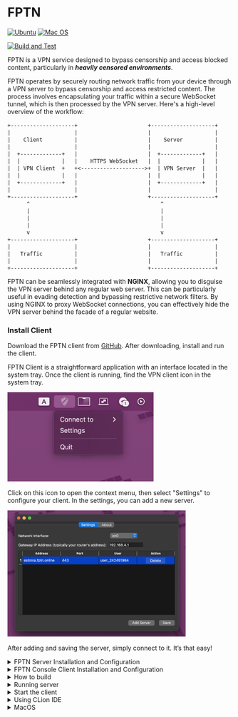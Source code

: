 #  FPTN 

[![Ubuntu](https://img.shields.io/badge/Ubuntu-E95420?style=for-the-badge\&logo=ubuntu\&logoColor=white)](https://github.com/batchar2/fptn/releases)
[![Mac OS](https://img.shields.io/badge/mac%20os-000000?style=for-the-badge\&logo=macos\&logoColor=F0F0F0)](https://github.com/batchar2/fptn/releases)
<!--
[![Windows](https://img.shields.io/badge/Windows-0078D6?style=for-the-badge\&logo=windows\&logoColor=white)](https://github.com/batchar2/fptn/releases)
-->
[![Build and Test](https://github.com/batchar2/fptn/actions/workflows/main.yml/badge.svg)](https://github.com/batchar2/fptn/actions/workflows/main.yml)

FPTN is a VPN service designed to bypass censorship and access blocked content, particularly in ***heavily censored environments***.

FPTN operates by securely routing network traffic from your device through a VPN server to bypass censorship and access restricted content. The process involves encapsulating your traffic within a secure WebSocket tunnel, which is then processed by the VPN server. Here's a high-level overview of the workflow:

```
+--------------------+                      +--------------------+
|                    |                      |                    |
|    Client          |                      |    Server          |
|                    |                      |                    |
|  +-------------+   |                      |  +-------------+   |
|  |             |   |    HTTPS WebSocket   |  |             |   |
|  | VPN Client  +   +<-------------------->+  | VPN Server  |   |
|  |             |   |                      |  |             |   |
|  +-------------+   |                      |  +-------------+   |
|                    |                      |                    |
+--------------------+                      +--------------------+
      ^                                         ^
      |                                         |
      |                                         |
      |                                         |
      v                                         v
+--------------------+                      +--------------------+
|                    |                      |                    |
|   Traffic          |                      |   Traffic          |
|                    |                      |                    |
+--------------------+                      +--------------------+
```

FPTN can be seamlessly integrated with **NGINX**, allowing you to disguise the VPN server behind any regular web server. This can be particularly useful in evading detection and bypassing restrictive network filters. By using NGINX to proxy WebSocket connections, you can effectively hide the VPN server behind the facade of a regular website.




### Install Client

Download the FPTN client from [GitHub](https://github.com/batchar2/fptn/releases). After downloading, install and run the client.

FPTN Client is a straightforward application with an interface located in the system tray. 
Once the client is running, find the VPN client icon in the system tray.

<img src="docs/client.png" alt="Application" height="200"/>

Click on this icon to open the context menu, then select "Settings" to configure your client. In the settings, you can add a new server.

<img src="docs/settings.png" alt="Settings" width="400"/>

After adding and saving the server, simply connect to it. It’s that easy!




<details>
  <summary>FPTN Server Installation and Configuration</summary>

##### Step 1: Download FPTN from GitHub
Download the FPTN server DEB package for your architecture (x86_64 or arm64) from [GitHub](https://github.com/batchar2/fptn/releases).

##### Step 2: Install the DEB Package

To install the FPTN server DEB package, consider your processor architecture (ADM or ARM). Run the following command in the terminal:

```bash
sudo apt install -f /path/to/fptn-server.deb 
```

##### Step 3: Generate sertificate

Navigate to the /etc/fptn/ directory:
```bash
cd /etc/fptn/
```

Generate the required keys using OpenSSL:

```bash
openssl genrsa -out server.key 2048
openssl req -new -x509 -key server.key -out server.crt -days 365
openssl rsa -in server.key -pubout -out server.pub
```

##### Step 4: Configure the Server

Open the server configuration file /etc/fptn/server.conf and set it up as follows:

```bash
# Configuration for fptn server

OUT_NETWORK_INTERFACE=eth0

# KEYS
SERVER_KEY=server.key
SERVER_CRT=server.crt
SERVER_PUB=server.pub

PORT=443
TUN_INTERFACE_NAME=fptn0

LOG_FILE=/var/log/fptn-server.log
```

Configuration File Fields
- `OUT_NETWORK_INTERFACE` Specifies the network interface that the server will use for outgoing traffic (e.g., eth0 for Ethernet). Ensure this is set to the correct network interface on your system.
- `SERVER_KEY` The filename of the private key for the server. This key is used for encrypting and signing communications.
- `SERVER_CRT` The filename of the server's SSL certificate. This certificate is used to establish a secure connection between the server and clients.
- `SERVER_PUB` The filename of the public key derived from the private key. This is used by clients to verify the server's identity.
- `PORT` The port number on which the server will listen for incoming connections (e.g., 443). Ensure this port is open and not in use by other services.
- `TUN_INTERFACE_NAME` The name of the virtual network interface used by the VPN (e.g., fptn0). This interface is used for tunneling VPN traffic.
- `LOG_FILE` The path to the log file where server logs will be written (e.g., /var/log/fptn-server.log). This file is useful for troubleshooting and monitoring server activity.

##### Step 5: Add User

Before restarting the server, add a user with bandwidth limits. Use the following command:

```bash
sudo fptn-passwd --add-user user10 --bandwidth 30
```

This command adds a user named user10 and sets a bandwidth limit of 30 MB for this user.

##### Step 7: Start the Server

To start the server, use the following command:
```bash
sudo systemctl start fptn-server
```

Check the server status with:
```bash

sudo systemctl status fptn-server
```

</details>

<details>
  <summary>FPTN Console Client Installation and Configuration</summary>  

### Step 1. Download the FPTN client-cli from [GitHub](https://github.com/batchar2/fptn/releases)

Download the FPTN client DEB package for your architecture (x86_64 or arm64) from [GitHub](https://github.com/batchar2/fptn/releases).


##### Step 2: Install the DEB Package

To install the FPTN client DEB package, run the following command in the terminal:
```bash
sudo apt install -f /path/to/fptn-client-cli.deb 
```

##### Step 3. Run in Command Line
Using the user credentials created in the previous step, try to connect via the command line:

```bash
fptn-client-cli  --vpn-server-ip=<server-ip> --vpn-server-port=443 --out-network-interface=<network-interface-e.g.-eth0> --username=<username> --password=<password>
```

Replace `<server-ip>`, `<network-interface-e.g.-eth0>`, `<username>`, and `<password>` with your specific values.

*In some situations, you may need to specify your network gateway IP (e.g., router IP) using the `--gateway-ip` option when the client cannot automatically detect it.*

##### Step 4 (Optional): Configure the Client

You can run fptn-client as a systemd service. To do this, open the client configuration file at `/etc/fptn-client/client.conf` and set it up as follows:

```bash
# Configuration for fptn client
USERNAME=
PASSWORD=
NETWORK_INTERFACE=
VPN_SERVER_IP=
VPN_SERVER_PORT=443
GATEWAY_IP=
```

Configuration File Fields:
- `USERNAME` The username for authentication with the VPN server.
- `PASSWORD` The password associated with the username for VPN authentication.
NETWORK_INTERFACE The network interface on the client device to be used for VPN connections (e.g., eth0 or wlan0).
- `VPN_SERVER_IP` The IP address of the VPN server to connect to.
- `VPN_SERVER_PORT` The port number for the VPN server connection (default is 443).
- `GATEWAY_IP` The IP address of the gateway for the VPN connection (your router's address)

##### Step 4: Start the Client Service

To start the FPTN client service, use the following command:
```bash
sudo systemctl start fptn-client
```

Check the client service status with:

```bash
sudo systemctl status fptn-client
```

Logs for the client service will be written to the system journal. You can view logs with:
```bash
journalctl -u fptn-client
```

</details>




  
<details>
  <summary>How to build</summary>
1. Install Conan (version 2.3.2):

```
pip install conan==2.3.2
sudo apt install gcc g++ cmake pkg-config
```

  

2. Detect and configure Conan profile:

```
conan profile detect --force
```

  
3. Install dependencies, build and install:


Console version

```bash
git submodule update --init --recursive 
conan install . --output-folder=build --build=missing  -s compiler.cppstd=17 --settings build_type=Release
cd build
# only linux & macos
cmake .. -DCMAKE_TOOLCHAIN_FILE=conan_toolchain.cmake -DCMAKE_BUILD_TYPE=Release
# only windows 
cmake .. -G "Visual Studio 17 2022" -DCMAKE_TOOLCHAIN_FILE="conan_toolchain.cmake" -DCMAKE_BUILD_TYPE=Release
cmake --build . --config Release
ctest
# to install in system
make install
```

Or GUI version



<details>
  <summary>For build on Ubuntu, install the following packages:</summary>

```bash
sudo apt-get update
sudo apt-get install -y libx11-dev libx11-xcb-dev libfontenc-dev libice-dev libsm-dev libxau-dev libxaw7-dev \
libxcomposite-dev libxcursor-dev libxdamage-dev libxfixes-dev libxi-dev libxinerama-dev libxkbfile-dev \
libxmuu-dev libxrandr-dev libxrender-dev libxres-dev libxss-dev libxtst-dev libxv-dev libxxf86vm-dev \
libxcb-glx0-dev libxcb-render0-dev libxcb-render-util0-dev libxcb-xkb-dev libxcb-icccm4-dev libxcb-image0-dev \
libxcb-keysyms1-dev libxcb-randr0-dev libxcb-shape0-dev libxcb-sync-dev libxcb-xfixes0-dev libxcb-xinerama0-dev \
libxcb-dri3-dev uuid-dev libxcb-cursor-dev libxcb-dri2-0-dev libxcb-dri3-dev libxcb-present-dev libxcb-composite0-dev \
libxcb-ewmh-dev libxcb-res0-dev libxcb-util-dev pkg-config libgl-dev libgl1-mesa-dev
```

</details>

```bash
git submodule update --init --recursive

# Need a manual installation list of dependencies for Ubuntu.
conan install . --output-folder=build --build=missing  -s compiler.cppstd=17 -o with_gui_client=True --settings build_type=Release

cd build
# only linux & macos
cmake .. -DCMAKE_TOOLCHAIN_FILE=conan_toolchain.cmake -DCMAKE_BUILD_TYPE=Release
# only windows 
cmake .. -G "Visual Studio 17 2022" -DCMAKE_TOOLCHAIN_FILE="conan_toolchain.cmake" -DCMAKE_BUILD_TYPE=Release
cmake --build . --config Release
ctest
# to install in system
make install
```

After that you can build deb (only on ubuntu)

```bash
cmake --build . --config Release --target build-deb
# or with UI
cmake --build . --config Release --target build-deb-gui
```

or build MacOS installer

```bash
cmake --build . --config Release --target build-pkg
```

or build Windows installer

```bash
cmake --build . --target build-installer
```

</details>


<details>
  <summary>Running server</summary>

1. Generate sertificate

```
mkdir keys
cd keys
openssl genrsa -out server.key 2048
openssl req -new -x509 -key server.key -out server.crt -days 365
openssl rsa -in server.key -pubout -out server.pub
cd ..
```

2. Create users

To add a new user to the VPN server with a specified bandwidth limit, use the following command:

```
sudo fptn-passwd --add-user user10 --bandwidth 30
```

Options:
- `--add-user`: The username for the new user. Example: user10.
- `--bandwidth`: The bandwidth limit for the user in megabits per second (Mbps). Example: 30.

3. Start the Server:
    
To start the server, use:

```
sudo fptn-server --server-crt=keys/server.crt --server-key=keys/server.key --out-network-interface=eth0 --server-pub=keys/server.pub
``` 

Options:
- `--server-crt`: Path to the server certificate file. Example: keys/server.crt.
- `--server-key`: Path to the server private key file. Example: keys/server.key.
- `--out-network-interface`: The network interface to use for outbound traffic. Example: eth0.
- `--server-pub`: Path to the server public key file. Example: keys/server.pub.
</details>


<details>
  <summary>Start the client</summary>  

To start the client, use the following command:

```
fptn-client --out-network-interface=en0  --vpn-server-ip="SERVERIP" --vpn-server-port=443 --username=USERNAME --password=PASSWORD
```

Options:
-  `--vpn-server-ip`: The IP address of the VPN server you want to connect to. Example: "170.64.148.142".
-  `--out-network-interface`: The network interface to use for outbound traffic. Example: en0 (typically used for Ethernet or Wi-Fi on macOS).
-  `--username`: The username for VPN authentication. Example: user10.
-  `--password`: The password for VPN authentication. Example: user10.

</details>


<details>
  <summary>Using CLion IDE</summary>
  
Run the following command in the project folder:

```
conan install . --output-folder=cmake-build-debug --build=missing -s compiler.cppstd=17 -o with_gui_client=True --settings build_type=Debug
cd cmake-build-debug/
cmake .. -DCMAKE_TOOLCHAIN_FILE=conan_toolchain.cmake -DCMAKE_BUILD_TYPE=Debug
```

Open the project in CLion. After opening the project, the "Open Project Wizard" will appear automatically. You need to add the following CMake option:

```
-DCMAKE_TOOLCHAIN_FILE=conan_toolchain.cmake
```

</details>

<details>
  <summary>MacOS</summary>
  
Solution: https://github.com/ntop/n2n/issues/773

- Download https://github.com/Tunnelblick/Tunnelblick/tree/master/third_party/tap-notarized.kext
- Download https://github.com/Tunnelblick/Tunnelblick/tree/master/third_party/tun-notarized.kext
- Change the name to tap.kext and tap.kext,
- Copy to /Library/Extensions
- add net.tunnelblick.tap.plist and net.tunnelblick.tun.plist to /Library/LaunchDaemons/

``` 
#net.tunnelblick.tap.plist
<?xml version="1.0" encoding="UTF-8"?>
  <!DOCTYPE plist PUBLIC "-//Apple//DTD PLIST 1.0//EN" "http://www.apple.com/DTDs/PropertyList-1.0.dtd">
  <plist version="1.0">
  <dict>
      <key>Label</key>
      <string>net.tunnelblick.tap</string>
      <key>ProgramArguments</key>
      <array>
          <string>/sbin/kextload</string>
          <string>/Library/Extensions/tap.kext</string>
      </array>
      <key>KeepAlive</key>
      <false/>
      <key>RunAtLoad</key>
      <true/>
      <key>UserName</key>
      <string>root</string>
  </dict>
  </plist>
   #net.tunnelblick.tun.plist
  <?xml version="1.0" encoding="UTF-8"?>
  <!DOCTYPE plist PUBLIC "-//Apple//DTD PLIST 1.0//EN" "http://www.apple.com/DTDs/PropertyList-1.0.dtd">
  <plist version="1.0">
  <dict>
      <key>Label</key>
      <string>net.tunnelblick.tun</string>
      <key>ProgramArguments</key>
      <array>
          <string>/sbin/kextload</string>
          <string>/Library/Extensions/tun.kext</string>
      </array>
      <key>KeepAlive</key>
      <false/>
      <key>RunAtLoad</key>
      <true/>
      <key>UserName</key>
      <string>root</string>
  </dict>
</plist>
````

Run sudo kextload /Library/Extensions/tap.kext in the terminal
restart Mac after allowing the security check.


</details>


